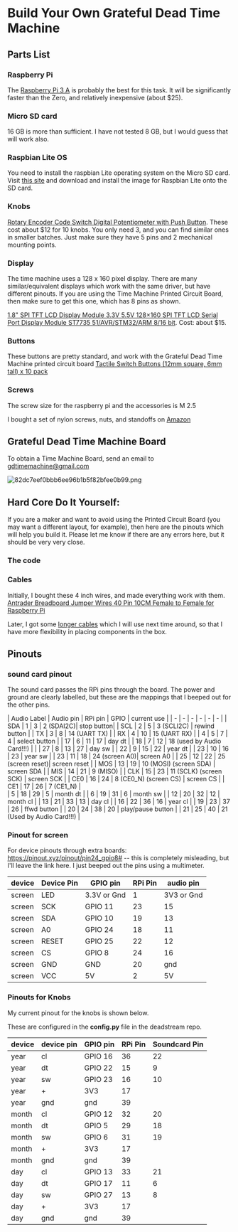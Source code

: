 # Build Your Own Grateful Dead Time Machine

## Parts List

### Raspberry Pi

The [Raspberry Pi 3 A](https://www.adafruit.com/product/4027?gclid=CjwKCAjw9r-DBhBxEiwA9qYUpRtAxcMfSCYvHXumkkVY1CEXW6kAsdKQHBr-JPaOwqJELiOx9J3UohoCxocQAvD_BwE) is probably the best for this task. It will be significantly faster than the Zero, and relatively inexpensive (about $25).

### Micro SD card
16 GB is more than sufficient. I have not tested 8 GB, but I would guess that will work also.

### Raspbian Lite OS 
You need to install the raspbian Lite operating system on the Micro SD card.
Visit [this site](https://www.raspberrypi.org/software/) and download and install the image for Raspbian Lite onto the SD card.

### Knobs
[Rotary Encoder Code Switch Digital Potentiometer with Push Button](https://www.amazon.com/gp/product/B07MW7D4FD/ref=ppx_od_dt_b_asin_title_s00?ie=UTF8&psc=1). These cost about $12 for 10 knobs.  You only need 3, and you can find similar ones in smaller batches. Just make sure they have 5 pins and 2 mechanical mounting points.

### Display
The time machine uses a 128 x 160 pixel display. There are many similar/equivalent displays which work with the same driver, but have different pinouts. If you are using the Time Machine Printed Circuit Board, then make sure to get this one, which has 8 pins as shown.

[1.8" SPI TFT LCD Display Module 3.3V 5.5V 128×160 SPI TFT LCD Serial Port Display Module ST7735 51/AVR/STM32/ARM 8/16 bit](https://www.amazon.com/gp/product/B07R413JTD/ref=ppx_yo_dt_b_asin_title_o00_s00?ie=UTF8&psc=1). Cost: about $15.

### Buttons
These buttons are pretty standard, and work with the Grateful Dead Time Machine printed circuit board
[Tactile Switch Buttons (12mm square, 6mm tall) x 10 pack](https://www.adafruit.com/product/1119)

### Screws

The screw size for the raspberry pi and the accessories is M 2.5

I bought a set of nylon screws, nuts, and standoffs on [Amazon](https://www.amazon.com/dp/B07XJWF7HM?psc=1&smid=A3EBPEC0WM8MKE&ref_=cm_sw_r_apa_typT1_K9zzGb047TKXE)

## Grateful Dead Time Machine Board

To obtain a Time Machine Board, send an email to gdtimemachine@gmail.com

![82dc7eef0bbb6ee96b1b5f82bfee0b99.png](:/a7b6a1aa983e4af9999ad521504352a3)

## Hard Core Do It Yourself:
If you are a maker and want to avoid using the Printed Circuit Board (you may want a different layout, for example), then here are the pinouts which will help you build it. Please let me know if there are any errors here, but it should be very very close.

### The code

### Cables

Initially, I bought these 4 inch wires, and made everything work with them.
[Antrader Breadboard Jumper Wires 40 Pin 10CM Female to Female for Raspberry Pi](https://www.amazon.com/gp/product/B07S2RH6Q4/ref=ppx_yo_dt_b_asin_title_o02_s00?ie=UTF8&psc=1)

Later, I got some [longer cables](https://www.amazon.com/gp/css/order-history/?ref=hud_2_gw_profile&pf_rd_r=1S6RZWWF1FV05B018T15&pf_rd_p=c4efc2fd-1905-4a86-8886-de915cdfff8c&pd_rd_r=b3108073-280e-4832-84f0-8a681df30dec&pd_rd_w=8ihb1&pd_rd_wg=XolWJ&ref_=pd_gw_unk) which I will use next time around, so that I have more flexibility in placing components in the box.

## Pinouts

### sound card pinout

The sound card passes the RPi pins through the board. The power and ground are clearly labelled, but these are the mappings that I beeped out for the other pins.

| Audio Label | Audio pin | RPi pin | GPIO | current use |
| - | - | - | - | - | - | 
| SDA | 1 | 3 | 2 (SDAI2C)| stop button|
| SCL | 2 | 5 | 3 (SCLI2C) | rewind button |
| TX | 3 | 8 | 14 (UART TX) |
| RX | 4 | 10 | 15 (UART RX) |
| 4 | 5 | 7 | 4 | select button | 
| 17 | 6 | 11 | 17 | day dt |
| 18 | 7 | 12 | 18 (used by Audio Card!!!) |  | 
| 27 | 8 | 13 | 27 | day sw | 
| 22 | 9 | 15 | 22 | year dt |
| 23 | 10 | 16 | 23 | year sw |
| 23 | 11 | 18 | 24 (screen A0)| screen A0 | 
| 25 | 12 | 22 | 25 (screen reset)| screen reset |
| MOS | 13 | 19 | 10 (MOSI) (screen SDA) | screen SDA |
| MIS | 14 | 21 | 9 (MISO) | 
| CLK | 15 | 23 | 11 (SCLK) (screen SCK) | screen SCK |
| CE0 | 16 | 24 | 8 (CE0_N) (screen CS) | screen CS |
| CE1 | 17 | 26 | 7 (CE1_N) |  
| 5 | 18 | 29 | 5 | month dt |
| 6 | 19 | 31 | 6 | month sw | 
| 12 | 20 | 32 | 12 | month cl |
| 13 | 21 | 33 | 13 | day cl |
| 16 | 22 | 36 | 16 | year cl |
| 19 | 23 | 37 | 26 |  ffwd button |
| 20 | 24 | 38 | 20 |  play/pause button |
| 21 | 25 | 40 | 21 (Used by Audio Card!!!) |


### Pinout for screen
For device pinouts through extra boards:
https://pinout.xyz/pinout/pin24_gpio8#  -- this is completely misleading, but I'll leave the link here. I just beeped out the pins using a multimeter.


| device | Device Pin | GPIO pin | RPi Pin | audio pin |
| - | - | - | - | - |
| screen | LED | 3.3V or Gnd | 1 | 3V3 or Gnd
| screen | SCK | GPIO 11 |  23 | 15
| screen | SDA | GPIO 10 | 19 | 13
| screen | A0  | GPIO 24 | 18 | 11 
| screen | RESET | GPIO 25 | 22 | 12
| screen | CS   | GPIO 8 | 24 | 16
| screen | GND  | GND | 20 | gnd
| screen | VCC  | 5V  | 2 | 5V


### Pinouts for Knobs
My current pinout for the knobs is shown below.

These are configured in the **config.py** file in the deadstream repo.

|device | device pin | GPIO pin | RPi Pin | Soundcard Pin |
| ---| -|-|-| - |
|year | cl | GPIO 16 | 36 | 22
|year | dt | GPIO 22 | 15 | 9
|year | sw | GPIO 23 | 16 | 10
| year | + |  3V3 | 17| 
| year | gnd | gnd | 39 | 
| month | cl | GPIO 12 | 32 | 20
| month | dt | GPIO 5 | 29 | 18 
| month | sw | GPIO 6 | 31 | 19
| month | + | 3V3 | 17 | 
| month | gnd | gnd | 39 |
| day | cl | GPIO 13 | 33 | 21 
| day | dt | GPIO 17 | 11 | 6 
| day | sw | GPIO 27 | 13 | 8
| day | + | 3V3 |17 | 
| day | gnd | gnd | 39 |
